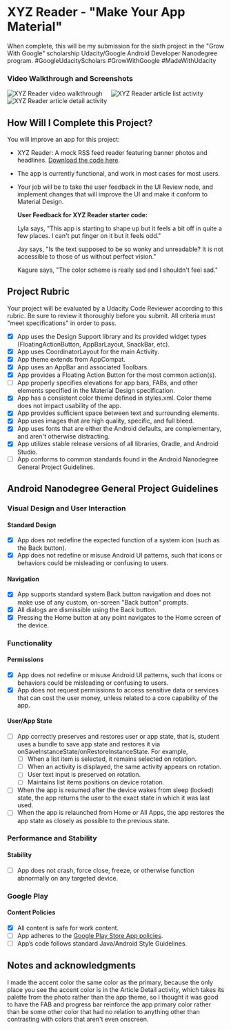 # XYZ Reader - "Make Your App Material"

When complete, this will be my submission for the sixth project in the "Grow With Google" 
scholarship Udacity/Google Android Developer Nanodegree program. #GoogleUdacityScholars 
#GrowWithGoogle #MadeWithUdacity

### Video Walkthrough and Screenshots

![XYZ Reader video walkthrough](https://github.com/tachyonlabs/Grow-With-Google-Udacity-Android-Developer-Nanodegree-XYZ-Reader/blob/master/xyz_reader.gif "XYZ Reader video walkthrough") &nbsp; &nbsp; ![XYZ Reader article list activity](https://github.com/tachyonlabs/Grow-With-Google-Udacity-Android-Developer-Nanodegree-XYZ-Reader/blob/master/article_list_activity.png "XYZ Reader article list activity") &nbsp; &nbsp; ![XYZ Reader article detail activity](https://github.com/tachyonlabs/Grow-With-Google-Udacity-Android-Developer-Nanodegree-XYZ-Reader/blob/master/article_detail_activity.png "XYZ Reader article detail activity")

## How Will I Complete this Project?

You will improve an app for this project:

* XYZ Reader: A mock RSS feed reader featuring banner photos and headlines. [Download the code here](https://github.com/udacity/xyz-reader-starter-code).

* The app is currently functional, and work in most cases for most users.

* Your job will be to take the user feedback in the UI Review node, and implement changes that will improve the UI and make it conform to Material Design.

  **User Feedback for XYZ Reader starter code:**
  
  Lyla says, "This app is starting to shape up but it feels a bit off in quite a few places. I can't put finger on it but it feels odd."

  Jay says, "Is the text supposed to be so wonky and unreadable? It is not accessible to those of us without perfect vision."
  
  Kagure says, "The color scheme is really sad and I shouldn't feel sad."

## Project Rubric

Your project will be evaluated by a Udacity Code Reviewer according to this rubric. Be sure to review it 
thoroughly before you submit. All criteria must "meet specifications" in order to pass. 

* [x] App uses the Design Support library and its provided widget types (FloatingActionButton, AppBarLayout, SnackBar, etc).
* [x] App uses CoordinatorLayout for the main Activity.
* [x] App theme extends from AppCompat.
* [x] App uses an AppBar and associated Toolbars.
* [x] App provides a Floating Action Button for the most common action(s).
* [ ] App properly specifies elevations for app bars, FABs, and other elements specified in the Material Design specification.
* [x] App has a consistent color theme defined in styles.xml. Color theme does not impact usability of the app.
* [x] App provides sufficient space between text and surrounding elements.
* [x] App uses images that are high quality, specific, and full bleed.
* [x] App uses fonts that are either the Android defaults, are complementary, and aren't otherwise distracting.
* [x] App utilizes stable release versions of all libraries, Gradle, and Android Studio.
* [ ] App conforms to common standards found in the Android Nanodegree General Project Guidelines.

## Android Nanodegree General Project Guidelines

### Visual Design and User Interaction

#### Standard Design
* [x] App does not redefine the expected function of a system icon (such as the Back button).
* [x] App does not redefine or misuse Android UI patterns, such that icons or behaviors could be misleading or confusing to users.

#### Navigation
* [x] App supports standard system Back button navigation and does not make use of any custom, on-screen "Back button" prompts.
* [x] All dialogs are dismissible using the Back button.
* [x] Pressing the Home button at any point navigates to the Home screen of the device.

### Functionality

#### Permissions
* [x] App does not redefine or misuse Android UI patterns, such that icons or behaviors could be misleading or confusing to users.
* [x] App does not request permissions to access sensitive data or services that can cost the user money, unless related to a core capability of the app.

#### User/App State
* [ ] App correctly preserves and restores user or app state, that is, student uses a bundle to save app state and restores it via onSaveInstanceState/onRestoreInstanceState. For example,
    * [ ] When a list item is selected, it remains selected on rotation.
    * [ ] When an activity is displayed, the same activity appears on rotation.
    * [ ] User text input is preserved on rotation.
    * [ ] Maintains list items positions on device rotation.
* [ ] When the app is resumed after the device wakes from sleep (locked) state, the app returns the user to the exact state in which it was last used.
* [ ] When the app is relaunched from Home or All Apps, the app restores the app state as closely as possible to the previous state.

### Performance and Stability

#### Stability
* [ ] App does not crash, force close, freeze, or otherwise function abnormally on any targeted device.

### Google Play

#### Content Policies
* [x] All content is safe for work content.
* [ ] App adheres to the [Google Play Store App policies](https://play.google.com/about/developer-content-policy.html).
* [ ] App’s code follows standard Java/Android Style Guidelines.

## Notes and acknowledgments

I made the accent color the same color as the primary, because the only place you see the accent color is 
in the Article Detail activity, which takes its palette from the photo rather than the app theme, so I 
thought it was good to have the FAB and progress bar reinforce the app primary color rather than be some 
other color that had no relation to anything other than contrasting with colors that aren't even onscreen.
